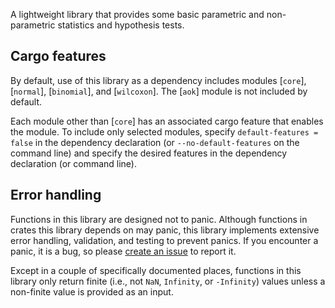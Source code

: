 A lightweight library that provides some basic parametric and non-parametric statistics and hypothesis tests.

## Cargo features

By default, use of this library as a dependency includes modules [`core`], [`normal`], [`binomial`], and [`wilcoxon`]. The [`aok`] module is not included by default.

Each module other than [`core`] has an associated cargo feature that enables the module. To include only selected modules, specify `default-features = false` in the dependency declaration (or `--no-default-features` on the command line) and specify the desired features in the dependency declaration (or command line).

## Error handling

Functions in this library are designed not to panic. Although functions in crates this library depends on may panic, this library implements extensive error handling, validation, and testing to prevent panics. If you encounter a panic, it is a bug, so please [create an issue](https://github.com/pvillela/rust-basic-stats/issues/new) to report it.

Except in a couple of specifically documented places, functions in this library only return finite (i.e., not `NaN`, `Infinity`, or `-Infinity`) values unless a non-finite value is provided as an input.
